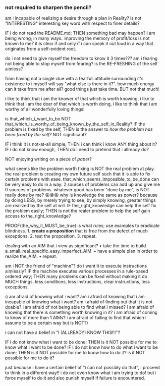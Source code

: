 ### not required to sharpen the pencil?

am i incapable of realizing a desire through a plan in Reality?
is not "INTERESTING" interesting key word with respect to finer details?

IF i do not read the README.md;
THEN something bad may happen?
i am being wrong; in many ways.
improving the memory of profit/loss is not known to me?
it is clear if and only if i can speak it out loud in a way that originates from a self-evident root.

do i not need to give myself the freedom to know it 3 times???
am i fearing not being able to stop myself from fearing?
is the RE-FRESHING of the self aimless?

from having not a single clue with a fearfull attitude surrounding it's existence to i myself will say "what else is there in it?".
how much energy can it take from me after all?
good things just take time. BUT not that much!




i like to think that i am the knower of that which is worth knowing,
i like to think that i am the doer of that which is worth doing,
i like to think that i am worthy of all wonderfully loving things!



is that_which_i_want_to_be NOT that_which_is_worthy_of_being_known_by_the_self_in_Reality?
IF the problem is fixed by the self,
THEN is the answer to _how the problem has been fixed by the self?_ NOT significant?

IF i think it is not-at-all simple,
THEN i can think i know ANY thing about it?
IF i do not know enough,
THEN do i need to pretend that i allready do?

NOT enjoying writing on a piece of _paper_?

what seems like the problem worth fixing is NOT the real problem at play.
the real problem is creating my own future self such that it is able to fix certain problems with ease.
that_which_seems_impossible_to_be_done can be very easy to do in a way.
2 sources of problems can add up and give me 0 sources of problems.
whatever good has been "done by me", is NOT really done by me?
😜😜😜
why is knowledge the same as power?
    because by doing LESS,
        by merely trying to see,
        by simply knowing,
    greater things are realized by the self at will.
IF the_right_knowledge can help the self fix the problem easily;
THEN is not the realer problem to help the self gain access to the_right_knowledge?

PROOF(the_why_it_MUST_be_true) is what rules; use examples to eradicate blindness.
    1. **create a proposition** that is free from the defect of much exceptions.
    2. test the proposition.
    3. repeat.



dealing with an AIM that i view as significant?
    • take the time to build a_small_real_specific_easy_imperfect_AIM.
    • have a simple plan in order to realize the_AIM.
    • repeat.




am i NOT the friend of "machine"?
do i want it to execute instructions aimlessly?
IF the machine executes various processes in a rule-based ordered way;
THEN many problems can be fixed without making it do MUCH things.
less conditions, less instructions, clear instructions, less exceptions.

(i am afraid of knowing what i want?
am i afraid of knowing that i am incapable of knowing what i want?
am i afraid of finding out that it is not doable?
i am afraid of not being able to find what i missed?
i am afraid of knowing that there is something worth knowing in it?
i am afraid of coming to know of more than 1 AIMs?
i am afraid of failing to find that which i assume to be a certain way but is NOT?)

i can not have a belief in "I (ALLREADY) KNOW THIS!!!"?

IF i do not know what i want to be done;
THEN is it NOT possible for me to know what i want to be done?
IF i do not know how to do what i want to be done;
THEN is it NOT possible for me to know how to do it? is it NOT possible for me to do it?

just because i have a certain belief of "i can not possibly do that", i proceed to think in a different way!!
i do not even know what i am trying to do! but i force myself to do it and also punish myself if failure is encountered.
